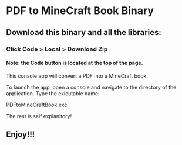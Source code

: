 # PDF to MineCraft Book Binary 

## Download this binary and all the libraries: 
### Click Code > Local > Download Zip 
#### Note: the Code button is located at the top of the page. 

This console app will convert a PDF into a MineCraft book. 

To launch the app, open a console and navigate to the directory of the application. Type the exicutable name: 

PDFtoMineCraftBook.exe 

The rest is self explanitory! 
## Enjoy!!!
